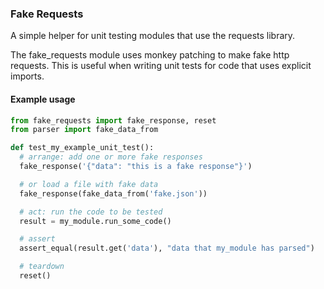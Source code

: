 ### Fake Requests
A simple helper for unit testing modules that use the requests library.

The fake_requests module uses monkey patching to make fake http requests. This is useful when writing unit tests for code that uses explicit imports.

#### Example usage
```python
from fake_requests import fake_response, reset
from parser import fake_data_from

def test_my_example_unit_test():
  # arrange: add one or more fake responses
  fake_response('{"data": "this is a fake response"}')

  # or load a file with fake data
  fake_response(fake_data_from('fake.json'))

  # act: run the code to be tested
  result = my_module.run_some_code()

  # assert
  assert_equal(result.get('data'), "data that my_module has parsed")

  # teardown
  reset()

```
